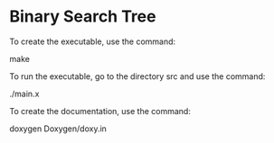 # Binary Search Tree

To create the executable, use the command:

make

To run the executable, go to the directory src and use the command:

./main.x

To create the documentation, use the command:

doxygen Doxygen/doxy.in
